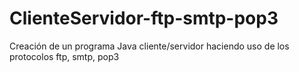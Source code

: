 # ClienteServidor-ftp-smtp-pop3
Creación de un programa Java cliente/servidor haciendo uso de los protocolos ftp, smtp, pop3

